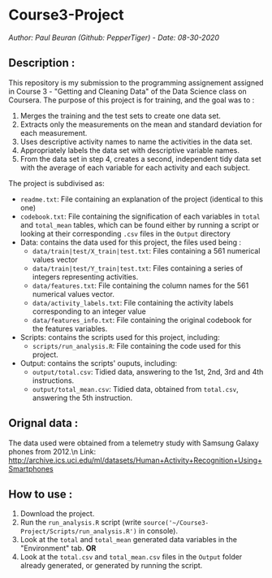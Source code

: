 # Course3-Project
*Author: Paul Beuran (Github: PepperTiger)* - *Date: 08-30-2020*


## Description :
This repository is my submission to the programming assignement assigned in Course 3 - "Getting and Cleaning Data" of the Data Science class on Coursera. The purpose of this project is for training, and the goal was to :
  1. Merges the training and the test sets to create one data set.
  2. Extracts only the measurements on the mean and standard deviation for each measurement.
  3. Uses descriptive activity names to name the activities in the data set.
  4. Appropriately labels the data set with descriptive variable names.
  5. From the data set in step 4, creates a second, independent tidy data set with the average of each variable for each activity and each subject.
  
The project is subdivised as:
  - `readme.txt`: File containing an explanation of the project (identical to this one)
  - `codebook.txt`: File containing the signification of each variables in `total` and `total_mean` tables, which can be found either by running a script or looking at their corresponding `.csv` files in the `Output` directory
  - Data: contains the data used for this project, the files used being :
    - `data/train|test/X_train|test.txt`: Files containing a 561 numerical values vector
    - `data/train|test/Y_train|test.txt`: Files containing a series of integers representing activities.
    - `data/features.txt`: File containing the column names for the 561 numerical values vector.
    - `data/activity_labels.txt`: File containing the activity labels corresponding to an integer value
    - `data/features_info.txt`: File containing the original codebook for the features variables.
  - Scripts: contains the scripts used for this project, including:
    - `scripts/run_analysis.R`: File containing the code used for this project.
  - Output: contains the scripts' ouputs, including:
    - `output/total.csv`: Tidied data, answering to the 1st, 2nd, 3rd and 4th instructions.
    - `output/total_mean.csv`: Tidied data, obtained from `total.csv`, answering the 5th instruction.
    


## Orignal data :
The data used were obtained from a telemetry study with Samsung Galaxy phones from 2012.\n
Link: http://archive.ics.uci.edu/ml/datasets/Human+Activity+Recognition+Using+Smartphones


## How to use :
  1. Download the project.
  2. Run the `run_analysis.R` script (write `source('~/Course3-Project/Scripts/run_analysis.R')` in console).
  3. Look at the `total` and `total_mean` generated data variables in the "Environment" tab.
  **OR**
  1. Look at the `total.csv` and `total_mean.csv` files in the `Output` folder already generated, or generated by running the script.
  
